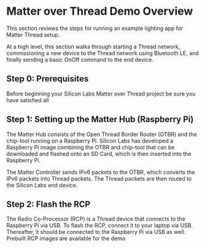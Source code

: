 # Matter over Thread Demo Overview

This section reviews the steps for running an example lighting app for Matter
Thread setup.

At a high level, this section walks through starting a Thread network, commissioning a
new device to the Thread network using Bluetooth LE, and finally sending a basic
OnOff command to the end device.

## Step 0: Prerequisites

Before beginning your Silicon Labs Matter over Thread project be sure you have satisfied all

## Step 1: Setting up the Matter Hub (Raspberry Pi)

The Matter Hub consists of the Open Thread Border Router (OTBR) and the chip-tool running on a Raspberry Pi.
Silicon Labs has developed a Raspberry Pi image combining the OTBR and chip-tool that can be downloaded and
flashed onto an SD Card, which is then inserted into the Raspberry Pi.

The Matter Controller sends IPv6 packets to the OTBR, which converts the IPv6
packets into Thread packets. The Thread packets are then routed to the Silicon
Labs end device.

## Step 2: Flash the RCP

The Radio Co-Processor (RCP) is a Thread device that connects to the Raspberry
Pi via USB. To flash the RCP, connect it to your laptop via USB. Thereafter, it
should be connected to the Raspberry Pi via USB as well. Prebuilt RCP images are
available for the demo

